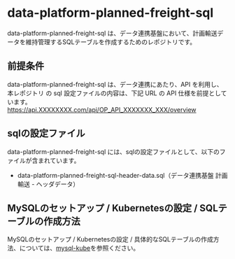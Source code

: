 # data-platform-planned-freight-sql 

data-platform-planned-freight-sql は、データ連携基盤において、計画輸送データを維持管理するSQLテーブルを作成するためのレポジトリです。  

## 前提条件  
data-platform-planned-freight-sql は、データ連携にあたり、API を利用し、本レポジトリ の sql 設定ファイルの内容は、下記 URL の API 仕様を前提としています。  
https://api.XXXXXXXX.com/api/OP_API_XXXXXXX_XXX/overview   

## sqlの設定ファイル

data-platform-planned-freight-sql には、sqlの設定ファイルとして、以下のファイルが含まれています。    

* data-platform-planned-freight-sql-header-data.sql（データ連携基盤 計画輸送 - ヘッダデータ）

## MySQLのセットアップ / Kubernetesの設定 / SQLテーブルの作成方法
MySQLのセットアップ / Kubernetesの設定 / 具体的なSQLテーブルの作成方法、については、[mysql-kube](https://github.com/latonaio/mysql-kube)を参照ください。  
